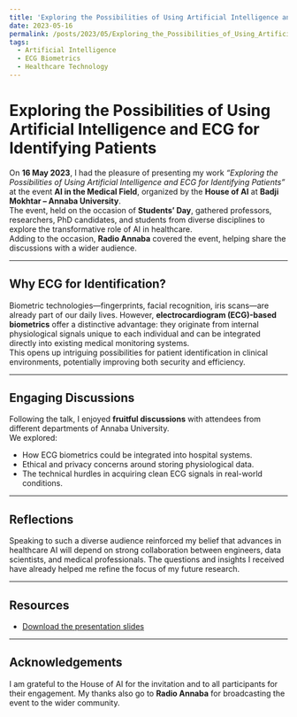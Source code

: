 ```yaml
---
title: 'Exploring the Possibilities of Using Artificial Intelligence and ECG for Identifying Patients'
date: 2023-05-16
permalink: /posts/2023/05/Exploring_the_Possibilities_of_Using_Artificial_Intelligence_and_ECG_for_Identifying_Patients
tags:
  - Artificial Intelligence
  - ECG Biometrics
  - Healthcare Technology
---
```


# Exploring the Possibilities of Using Artificial Intelligence and ECG for Identifying Patients

On **16 May 2023**, I had the pleasure of presenting my work *“Exploring the Possibilities of Using Artificial Intelligence and ECG for Identifying Patients”* at the event **AI in the Medical Field**, organized by the **House of AI** at **Badji Mokhtar – Annaba University**.  
The event, held on the occasion of **Students’ Day**, gathered professors, researchers, PhD candidates, and students from diverse disciplines to explore the transformative role of AI in healthcare.  
Adding to the occasion, **Radio Annaba** covered the event, helping share the discussions with a wider audience.

---

## Why ECG for Identification?

Biometric technologies—fingerprints, facial recognition, iris scans—are already part of our daily lives. However, **electrocardiogram (ECG)-based biometrics** offer a distinctive advantage: they originate from internal physiological signals unique to each individual and can be integrated directly into existing medical monitoring systems.  
This opens up intriguing possibilities for patient identification in clinical environments, potentially improving both security and efficiency.

---


## Engaging Discussions

Following the talk, I enjoyed **fruitful discussions** with attendees from different departments of Annaba University.  
We explored:  
- How ECG biometrics could be integrated into hospital systems.  
- Ethical and privacy concerns around storing physiological data.  
- The technical hurdles in acquiring clean ECG signals in real-world conditions.

---

## Reflections

Speaking to such a diverse audience reinforced my belief that advances in healthcare AI will depend on strong collaboration between engineers, data scientists, and medical professionals. The questions and insights I received have already helped me refine the focus of my future research.

---

## Resources

- [Download the presentation slides](https://hatem-zehir.github.io/files/Exploring_the_Possibilities_of_Using_Artificial_Intelligence_and_ECG_for_Identifying_Patients.pdf)  

---

## Acknowledgements

I am grateful to the House of AI for the invitation and to all participants for their engagement. My thanks also go to **Radio Annaba** for broadcasting the event to the wider community.
